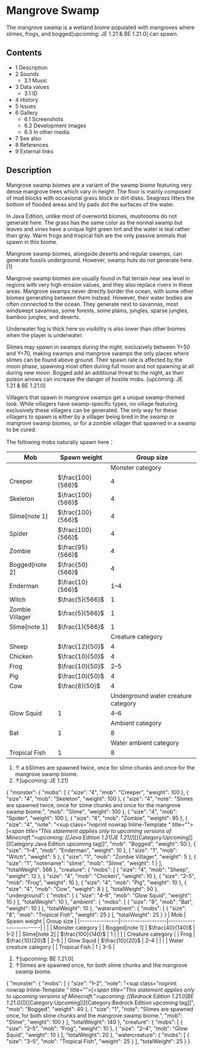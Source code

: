 # Mangrove Swamp
The mangrove swamp is a wetland biome populated with mangroves where slimes, frogs, and bogged‌[upcoming: JE 1.21 & BE 1.21.0] can spawn.

## Contents
- 1 Description
- 2 Sounds
	- 2.1 Music
- 3 Data values
	- 3.1 ID
- 4 History
- 5 Issues
- 6 Gallery
	- 6.1 Screenshots
	- 6.2 Development images
	- 6.3 In other media
- 7 See also
- 8 References
- 9 External links

## Description
Mangrove swamp biomes are a variant of the swamp biome featuring very dense mangrove trees which vary in height. The floor is mainly composed of mud blocks with occasional grass block or dirt disks. Seagrass litters the bottom of flooded areas and lily pads dot the surfaces of the water.

In Java Edition, unlike most of overworld biomes, mushrooms do not generate here. The grass has the same color as the normal swamp but leaves and vines have a unique light green tint and the water is teal rather than gray. Warm frogs and tropical fish are the only passive animals that spawn in this biome. 

Mangrove swamp biomes, alongside deserts and regular swamps, can generate fossils underground. However, swamp huts do not generate here.[1]

Mangrove swamp biomes are usually found in flat terrain near sea level in regions with very high erosion values, and they also replace rivers in these areas. Mangrove swamps never directly border the ocean, with some other biomes generating between them instead. However, their water bodies are often connected to the ocean. They generate next to savannas, most windswept savannas, some forests, some plains, jungles, sparse jungles, bamboo jungles, and deserts. 

Underwater fog is thick here so visibility is also lower than other biomes when the player is underwater.

Slimes may spawn in swamps during the night, exclusively between Y=50 and Y=70, making swamps and mangrove swamps the only places where slimes can be found above ground. Their spawn rate is affected by the moon phase, spawning most often during full moon and not spawning at all during new moon. Bogged add an additional threat to the night, as their poison arrows can increase the danger of hostile mobs. ‌[upcoming: JE 1.21 & BE 1.21.0]

Villagers that spawn in mangrove swamps get a unique swamp-themed look. While villagers have swamp-specific types, no village featuring exclusively these villagers can be generated. The only way for these villagers to spawn is either by a villager being bred in the swamp or mangrove swamp biomes, or for a zombie villager that spawned in a swamp to be cured.

The following mobs naturally spawn here：

| Mob             | Spawn weight      | Group size                          |
|-----------------|-------------------|-------------------------------------|
|                 |                   | Monster category                    |
| Creeper         | $\frac{100}{566}$ | 4                                   |
| Skeleton        | $\frac{100}{566}$ | 4                                   |
| Slime[note 1]   | $\frac{100}{566}$ | 4                                   |
| Spider          | $\frac{100}{566}$ | 4                                   |
| Zombie          | $\frac{95}{566}$  | 4                                   |
| Bogged[note 2]  | $\frac{50}{566}$  | 4                                   |
| Enderman        | $\frac{10}{566}$  | 1–4                                 |
| Witch           | $\frac{5}{566}$   | 1                                   |
| Zombie Villager | $\frac{5}{566}$   | 1                                   |
| Slime[note 1]   | $\frac{1}{566}$   | 1                                   |
|                 |                   | Creature category                   |
| Sheep           | $\frac{12}{50}$   | 4                                   |
| Chicken         | $\frac{10}{50}$   | 4                                   |
| Frog            | $\frac{10}{50}$   | 2–5                                 |
| Pig             | $\frac{10}{50}$   | 4                                   |
| Cow             | $\frac{8}{50}$    | 4                                   |
|                 |                   | Underground water creature category |
| Glow Squid      | 1                 | 4–6                                 |
|                 |                   | Ambient category                    |
| Bat             | 1                 | 8                                   |
|                 |                   | Water ambient category              |
| Tropical Fish   | 1                 | 8                                   |

1. ↑ a bSlimes are spawned twice, once for slime chunks and once for the mangrove swamp biome.
2. ↑‌[upcoming: JE 1.21]

{ "monster": { "mobs": [ { "size": "4", "mob": "Creeper", "weight": 100 }, { "size": "4", "mob": "Skeleton", "weight": 100 }, { "size": "4", "note": "Slimes are spawned twice, once for slime chunks and once for the mangrove swamp biome.", "mob": "Slime", "weight": 100 }, { "size": "4", "mob": "Spider", "weight": 100 }, { "size": "4", "mob": "Zombie", "weight": 95 }, { "size": "4", "note": "&zwnj;<sup class=\"noprint nowrap Inline-Template \" title=\"\">&#91;<i><span title=\"This statement applies only to upcoming versions of Minecraft.\">upcoming:</span> [[Java Edition 1.21|JE 1.21]]</i>&#93;</sup>[[Category:Upcoming]][[Category:Java Edition upcoming tag]]", "mob": "Bogged", "weight": 50 }, { "size": "1&ndash;4", "mob": "Enderman", "weight": 10 }, { "size": "1", "mob": "Witch", "weight": 5 }, { "size": "1", "mob": "Zombie Villager", "weight": 5 }, { "size": "1", "notename": "slime", "mob": "Slime", "weight": 1 } ], "totalWeight": 566 }, "creature": { "mobs": [ { "size": "4", "mob": "Sheep", "weight": 12 }, { "size": "4", "mob": "Chicken", "weight": 10 }, { "size": "2&ndash;5", "mob": "Frog", "weight": 10 }, { "size": "4", "mob": "Pig", "weight": 10 }, { "size": "4", "mob": "Cow", "weight": 8 } ], "totalWeight": 50 }, "underground": { "mobs": [ { "size": "4&ndash;6", "mob": "Glow Squid", "weight": 10 } ], "totalWeight": 10 }, "ambient": { "mobs": [ { "size": "8", "mob": "Bat", "weight": 10 } ], "totalWeight": 10 }, "waterambient": { "mobs": [ { "size": "8", "mob": "Tropical Fish", "weight": 25 } ], "totalWeight": 25 } }
| Mob            | Spawn weight      | Group size              |
|----------------|-------------------|-------------------------|
|                |                   | Monster category        |
| Bogged[note 1] | $\frac{40}{140}$  | 1–2                     |
| Slime[note 2]  | $\frac{100}{140}$ | 1                       |
|                |                   | Creature category       |
| Frog           | $\frac{10}{20}$   | 2–5                     |
| Glow Squid     | $\frac{10}{20}$   | 2–4                     |
|                |                   | Water creature category |
| Tropical Fish  | 1                 | 3–5                     |

1. ↑‌[upcoming: BE 1.21.0]
2. ↑Slimes are spawned once, for both slime chunks and the mangrove swamp biome.

{ "monster": { "mobs": [ { "size": "1&ndash;2", "note": "&zwnj;<sup class=\"noprint nowrap Inline-Template \" title=\"\">&#91;<i><span title=\"This statement applies only to upcoming versions of Minecraft.\">upcoming:</span> [[Bedrock Edition 1.21.0|BE 1.21.0]]</i>&#93;</sup>[[Category:Upcoming]][[Category:Bedrock Edition upcoming tag]]", "mob": "Bogged", "weight": 40 }, { "size": "1", "note": "Slimes are spawned once, for both slime chunks and the mangrove swamp biome.", "mob": "Slime", "weight": 100 } ], "totalWeight": 140 }, "creature": { "mobs": [ { "size": "2&ndash;5", "mob": "Frog", "weight": 10 }, { "size": "2&ndash;4", "mob": "Glow Squid", "weight": 10 } ], "totalWeight": 20 }, "watercreature": { "mobs": [ { "size": "3&ndash;5", "mob": "Tropical Fish", "weight": 25 } ], "totalWeight": 25 } }

